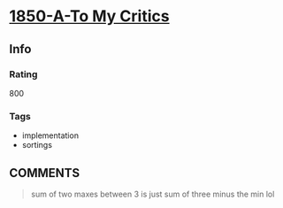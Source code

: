 # [1850-A-To My Critics](https://codeforces.com/problemset/problem/1850/A)

## Info

### Rating

800

### Tags

- implementation
- sortings

## __COMMENTS__

> sum of two maxes between 3 is just sum of three minus the min lol
